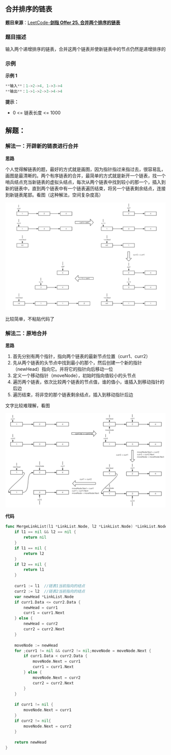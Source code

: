 
## 合并排序的链表

**题目来源**：[LeetCode-**剑指 Offer 25. 合并两个排序的链表**](https://leetcode-cn.com/problems/he-bing-liang-ge-pai-xu-de-lian-biao-lcof/)

### 题目描述

输入两个递增排序的链表，合并这两个链表并使新链表中的节点仍然是递增排序的

### 示例

**示例 1**

```go
**输入**：1->2->4, 1->3->4
**输出**：1->1->2->3->4->4
```

**提示：**

- 0 <= 链表长度 <= 1000

## 解题：

### 解法一：开辟新的链表进行合并

**思路**

个人觉得解链表的题，最好的方式就是画图，因为指针指过来指过去，很容易乱，画图是最清晰的。两个有序链表的合并，最简单的方式就是新开一个链表，找一个哨兵结点充当新链表的虚拟头结点，每次从两个链表中找到较小的那一个，插入到新的链表中，直到两个链表中有一个链表遍历结束，将另一个链表剩余结点，连接到新链表尾部。看图（这种解法，空间复杂度高）

![image](https://github.com/Rain-Life/algorithm-go/blob/master/photos/HighFrequency/21/21-1.png)

比较简单，不粘贴代码了

### 解法二：原地合并

**思路**

1. 首先分别有两个指针，指向两个链表的最新节点位置（curr1、curr2）
2. 先从两个链表的头节点中找到最小的那个，然后创建一个新的指针（newHead）指向它。并将它的指针向后移动一位
3. 定义一个移动指针（moveNode），初始时指向值较小的头节点
4. 遍历两个链表，依次比较两个链表的节点值，谁的值小，谁插入到移动指针的后边
5. 遍历结束，将非空的那个链表剩余结点，插入到移动指针后边

文字比较难理解，看图

![image](https://github.com/Rain-Life/algorithm-go/blob/master/photos/HighFrequency/21/21-2.png)

**代码**

```go
func MergeLinkList(l1 *LinkList.Node, l2 *LinkList.Node) *LinkList.Node {
	if l1 == nil && l2 == nil {
		return nil
	}
	if l1 == nil {
		return l2
	}
	if l2 == nil {
		return l1
	}

	curr1 := l1  //链表1当前指向的结点
	curr2 := l2  //链表2当前指向的结点
	var newHead *LinkList.Node
	if curr1.Data <= curr2.Data {
		newHead = curr1
		curr1 = curr1.Next
	} else {
		newHead = curr2
		curr2 = curr2.Next
	}

	moveNode := newHead
	for ;curr1 != nil && curr2 != nil;moveNode = moveNode.Next {
		if curr1.Data < curr2.Data {
			moveNode.Next = curr1
			curr1 = curr1.Next
		} else {
			moveNode.Next = curr2
			curr2 = curr2.Next
		}
	}

	if curr1 != nil {
		moveNode.Next = curr1
	}
	if curr2 != nil{
		moveNode.Next = curr2
	}

	return newHead
}
```